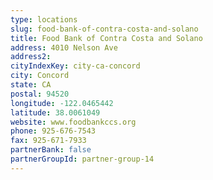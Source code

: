 ```yaml
---
type: locations
slug: food-bank-of-contra-costa-and-solano
title: Food Bank of Contra Costa and Solano
address: 4010 Nelson Ave
address2: 
cityIndexKey: city-ca-concord
city: Concord
state: CA
postal: 94520
longitude: -122.0465442
latitude: 38.0061049
website: www.foodbankccs.org
phone: 925-676-7543
fax: 925-671-7933
partnerBank: false
partnerGroupId: partner-group-14
---
```

